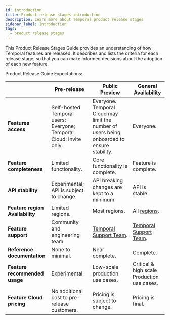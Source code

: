 ```yaml
---
id: introduction
title: Product release stages introduction
description: Learn more about Temporal product release stages
sidebar_label: Introduction
tags:
  - product release stages
---
```


This Product Release Stages Guide provides an understanding of how Temporal features are released. It describes and lists the criteria for each release stage, so that you can make informed decisions about the adoption of each new feature.

Product Release Guide Expectations:

|                                 | Pre-release                                                        | Public Preview                                                                              | General Availability                           |
| ------------------------------- | ------------------------------------------------------------------ | ------------------------------------------------------------------------------------------- | ---------------------------------------------- |
| **Features access**             | Self-hosted Temporal users: Everyone; Temporal Cloud: Invite only. | Everyone. Temporal Cloud may limit the number of users being onboarded to ensure stability. | Everyone.                                      |
| **Feature completeness**        | Limited functionality.                                             | Core functionality is complete.                                                             | Feature is complete.                           |
| **API stability**               | Experimental; API is subject to change.                            | API breaking changes are kept to a minimum.                                                 | API is stable.                                 |
| **Feature region Availability** | Limited regions.                                                   | Most regions.                                                                               | All [regions](/cloud/available-regions).       |
| **Feature support**             | Community and engineering team.                                    | [Temporal Support Team](/cloud/support-intro).                                              | [Temporal Support Team](/cloud/support-intro). |
| **Reference documentation**     | None to minimal.                                                   | Near complete.                                                                              | Complete.                                      |
| **Feature recommended usage**   | Experimental.                                                      | Low-scale production use cases.                                                             | Critical & high scale Production use cases.    |
| **Feature Cloud pricing**       | No additional cost to pre-release customers.                       | Pricing is subject to change.                                                               | Pricing is final.                              |
